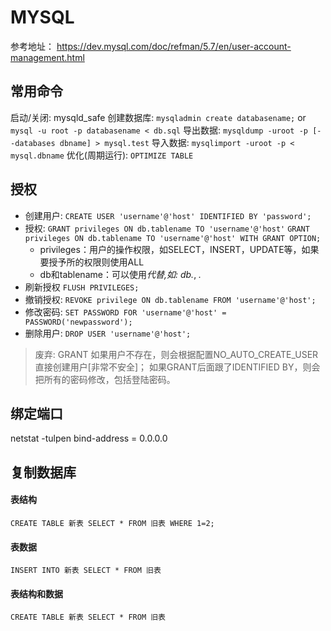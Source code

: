 # MYSQL
 参考地址：
https://dev.mysql.com/doc/refman/5.7/en/user-account-management.html
## 常用命令
启动/关闭: mysqld_safe
创建数据库: `mysqladmin create databasename;` or `mysql -u root -p databasename < db.sql`
导出数据: `mysqldump -uroot -p [--databases dbname] > mysql.test`
导入数据: `mysqlimport -uroot -p < mysql.dbname`
优化(周期运行): `OPTIMIZE TABLE`
## 授权
- 创建用户: `CREATE USER 'username'@'host' IDENTIFIED BY 'password';`
- 授权: 
    `GRANT privileges ON db.tablename TO 'username'@'host'`
    `GRANT privileges ON db.tablename TO 'username'@'host' WITH GRANT OPTION;`
    - privileges：用户的操作权限，如SELECT，INSERT，UPDATE等，如果要授予所的权限则使用ALL
    - db和tablename：可以使用*代替,如: db.*, *.* 
- 刷新授权
    `FLUSH PRIVILEGES;`
- 撤销授权: `REVOKE privilege ON db.tablename FROM 'username'@'host';`
- 修改密码: `SET PASSWORD FOR 'username'@'host' = PASSWORD('newpassword');`
- 删除用户: `DROP USER 'username'@'host';`
> 废弃: GRANT 如果用户不存在，则会根据配置NO_AUTO_CREATE_USER直接创建用户[非常不安全]； 如果GRANT后面跟了IDENTIFIED BY，则会把所有的密码修改，包括登陆密码。
## 绑定端口
netstat -tulpen
bind-address = 0.0.0.0
## 复制数据库
#### 表结构
`CREATE TABLE 新表 SELECT * FROM 旧表 WHERE 1=2;`
#### 表数据
`INSERT INTO 新表 SELECT * FROM 旧表`
#### 表结构和数据
`CREATE TABLE 新表 SELECT * FROM 旧表`

